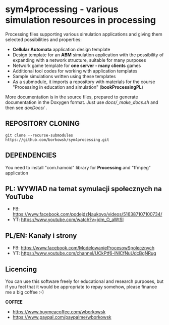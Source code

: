 # sym4processing - various simulation resources in processing

Processing files supporting various simulation applications and giving them selected possibilities and properties:

* __Cellular Automata__ application design template
* Design template for an __ABM__ simulation application with the possibility of expanding with a network structure, suitable for many purposes
* Network game template for **one server - many clients** games
* Additional tool codes for working with application templates 
* Sample simulations written using these templates
* As a submodule, it imports a repository with materials for the course "Processing in education and simulation" (**bookProcessingPL**)

More documentation is in the source files, prepared to generate documentation in the Doxygen format. Just use *docs/_make_docs.sh* and then see *doxDocs/* .

## REPOSITORY CLONING

```
git clone --recurse-submodules https://github.com/borkowsk/sym4processing.git
```

## DEPENDENCIES

You need to install "com.hamoid" library for **Processing** and "ffmpeg" application

## PL: WYWIAD na temat symulacji społecznych na YouTube

* FB: https://www.facebook.com/podejdzNaukovo/videos/516387107100734/
* YT: https://www.youtube.com/watch?v=jdm_O_aWtSI


## PL/EN: Kanały i strony

* FB: https://www.facebook.com/ModelowanieProcesowSpolecznych
* YT: https://www.youtube.com/channel/UCkPtf6-lNlCfNuUdcBgNRug

## Licencing

You can use this software freely for educational and research purposes, 
but if you feel that it would be appropriate to repay somehow, 
please finance me a big coffee :-)

**COFFEE**

* https://www.buymeacoffee.com/wborkowsk
* https://www.paypal.com/paypalme/wborkowsk
